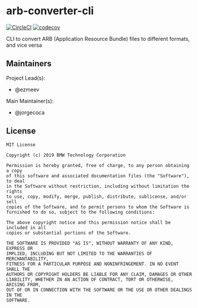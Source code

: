 # arb-converter-cli

[![CircleCI](https://circleci.com/gh/bmw-tech/arb-converter-cli/tree/master.svg?style=svg)](https://circleci.com/gh/bmw-tech/arb-converter-cli/tree/master)
[![codecov](https://codecov.io/gh/bmw-tech/arb-converter-cli/branch/master/graph/badge.svg)](https://codecov.io/gh/bmw-tech/arb-converter-cli)

CLI to convert ARB (Application Resource Bundle) files to different formats, and vice versa

## Maintainers

Project Lead(s):

- @ezmeev

Main Maintainer(s):

- @jorgecoca

## License

```
MIT License

Copyright (c) 2019 BMW Technology Corporation

Permission is hereby granted, free of charge, to any person obtaining a copy
of this software and associated documentation files (the "Software"), to deal
in the Software without restriction, including without limitation the rights
to use, copy, modify, merge, publish, distribute, sublicense, and/or sell
copies of the Software, and to permit persons to whom the Software is
furnished to do so, subject to the following conditions:

The above copyright notice and this permission notice shall be included in all
copies or substantial portions of the Software.

THE SOFTWARE IS PROVIDED "AS IS", WITHOUT WARRANTY OF ANY KIND, EXPRESS OR
IMPLIED, INCLUDING BUT NOT LIMITED TO THE WARRANTIES OF MERCHANTABILITY,
FITNESS FOR A PARTICULAR PURPOSE AND NONINFRINGEMENT. IN NO EVENT SHALL THE
AUTHORS OR COPYRIGHT HOLDERS BE LIABLE FOR ANY CLAIM, DAMAGES OR OTHER
LIABILITY, WHETHER IN AN ACTION OF CONTRACT, TORT OR OTHERWISE, ARISING FROM,
OUT OF OR IN CONNECTION WITH THE SOFTWARE OR THE USE OR OTHER DEALINGS IN THE
SOFTWARE.
```